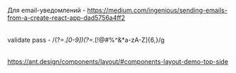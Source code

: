 Для email-уведомлений - https://medium.com/ingenious/sending-emails-from-a-create-react-app-dad5756a4ff2
######
validate pass - /(?=.*[0-9])(?=.*[!@#$%^&*])(?=.*[a-z])(?=.*[A-Z])[0-9!@#$%^&*a-zA-Z]{6,}/g
######
https://ant.design/components/layout/#components-layout-demo-top-side
